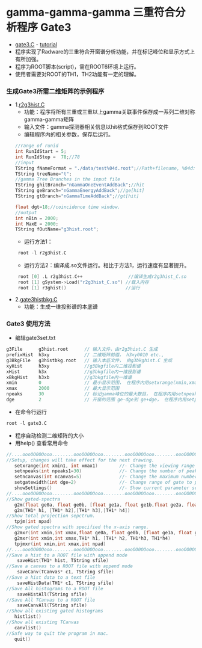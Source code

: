 
# gamma-gamma-gamma 三重符合分析程序 Gate3
- [gate3.C](https://github.com/zhihuanli/gamma-gamma-coincidence-analysis/blob/master/Gate3/gate3.C) - [tutorial](https://github.com/zhihuanli/gamma-gamma-coincidence-analysis/blob/master/Gate2/gate3.ipynb)
- 程序实现了Radware的三重符合开窗谱分析功能，并在标记峰位和显示方式上有所加强。
- 程序为ROOT脚本(script)，需在ROOT6环境上运行。
- 使用者需要对ROOT的TH1，TH2功能有一定的理解。

### 生成Gate3所需二维矩阵的示例程序 

- 1.[r2g3hist.C](https://github.com/zhihuanli/gamma-gamma-coincidence-analysis/blob/master/Gate3/r2g3hist.C)
   - 功能：程序将所有三重或三重以上gamma关联事件保存成一系列二维对称gamma-gamma矩阵
   - 输入文件：gamma探测器相关信息以hit格式保存到ROOT文件
   - 编辑程序内的相关参数，保存后运行。
   ```cpp
   //range of runid
   int RunIdStart = 5;
   int RunIdStop =  78;//78
   //input
   TString fNameFormat = "./data/test%04d.root";//Path+filename, %04d: xxx0005.root for runid=5;
   TString treeName="t";
   //gamma Tree Branches in the input file
   TString ghitBranch="nGammaOneEventAddBack";//hit
   TString geBranch="nGammaEnergyAddBack";//ge[hit]
   TString gtBranch="nGammaTimeAddBack";//gt[hit]

   float dgt=18;//coincidence time window.
   //output
   int nBin = 2000;
   int MaxE = 2000;
   TString fOutName="g3hist.root";
   ```
   - 运行方法1： 
   ```cpp
    root -l r2g3hist.C
    ```
   - 运行方法2：编译成.so文件运行。相比于方法1，运行速度有显著提升。
   ```cpp
    root [0] .L r2g3hist.C++                 //编译生成r2g3hist_C.so
    root [1] gSystem->Load("r2g3hist_C.so") //载入内存
    root [1] r3ghist()                      //运行
   ```
- 2.[gate3histbkg.C](https://github.com/zhihuanli/gamma-gamma-coincidence-analysis/blob/master/Gate3/gate3histbkg.C)
   - 功能：生成一维投影谱的本底谱

### Gate3 使用方法

- 编辑gate3set.txt
```cpp
g3File      g3hist.root      // 输入文件，由r2g3hist.C 生成
prefixHist  h3xy             // 二维矩阵前缀， h3xy0010 etc., 
g3BkgFile   g3histbkg.root   // 输入本底文件， 由g3bkghist.C 生成
xyHist      h3xy             //g3Bkgfile内二维投影谱
xHist       h3x              //g3bkgfile内一维投影谱
xBkgHist    h3xb             //g3bkgfile内一维谱
xmin        0                // 最小显示范围， 在程序内用setxrange(xmin,xmax)修改
xmax        2000             // 最大显示范围
npeaks      30               // 标记gamma峰位的最大数目， 在程序内用setnpeaks(npeaks)修改
dge         2                // 开窗的范围 ge-dge到 ge+dge， 在程序内用setpeakwidth(npeaks)修改
```
- 在命令行运行
```cpp
root -l gate3.C
```
- 程序自动检测二维矩阵的大小
- 用help() 查看常用命令
```cpp
//....oooOO0OOooo........oooOO0OOooo........oooOO0OOooo........oooOO0OOooo......
//Setup, changes will take effect for the next drawing.
   setxrange(int xmin1, int xmax1)        //- Change the viewing range of x-axis for all histograms.
   setnpeaks(int npeaks1=30)              //- Change the number of peaks marked in a histogram.
   setncanvas(int ncanvas=5)              //- Change the maximum number of canvas avaliable.
   setgatewidth(int dge=2)                //- Change range of gate to peak-dge to peak+dge.
   showSettings()                         //- Show current parameter settings.
//....oooOO0OOooo........oooOO0OOooo........oooOO0OOooo........oooOO0OOooo......
//Show gated-spectra
   g2m(float ge0a, float ge0b, [float ge1a, float ge1b,float ge2a, float ge2b,float ge3a, float ge3b] )
   g2m(TH1* h1, [TH1* h2],[TH1* h3],[TH1* h4])
//Show total projection sepctrum.
   tpjm(int npad)
//Show gated spectra with specified the x-axis range.
   g2mxr(int xmin,int xmax,float ge0a, float ge0b, [float ge1a, float ge1b,float ge2a, float ge2b,float ge3a, float ge3b])
   g2mxr(int xmin,int xmax,TH1* h1, [TH1* h2, TH1*h3, TH1*h4)
   tpjmxr(int xmin,int xmax,int npad)
//....oooOO0OOooo........oooOO0OOooo........oooOO0OOooo........oooOO0OOooo......
//Save a hist to a ROOT file with append mode
    saveHist(TH1* hist, TString sfile)
//Save a canvas to a ROOT file with append mode
    saveCanv(TCanvas* c1, TString sfile)
//Save a hist data to a text file
    saveHistData(TH1* c1, TString sfile)
//Save All histograms to a ROOT file
    saveHistAll(TString sfile)
//Save All TCanvas to a ROOT file
    saveCanvAll(TString sfile)
//Show all existing gated histograms
   histlist()
//Show all existing TCanvas
   canvlist()
//Safe way to quit the program in mac.
   quit()
```
